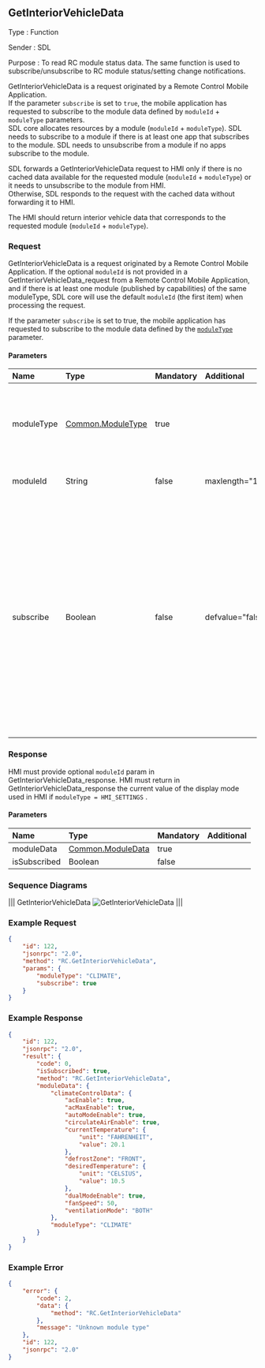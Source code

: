 ## GetInteriorVehicleData

Type
: Function

Sender
: SDL

Purpose
: To read RC module status data. The same function is used to subscribe/unsubscribe to RC module status/setting change notifications.

GetInteriorVehicleData is a request originated by a Remote Control Mobile Application.  
If the parameter `subscribe` is set to `true`, the mobile application has requested to subscribe to the module data defined by `moduleId` + `moduleType` parameters.  
SDL core allocates resources by a module (`moduleId` + `moduleType`).
SDL needs to subscribe to a module if there is at least one app that subscribes to the module. SDL needs to unsubscribe from a module if no apps subscribe to the module.  

SDL forwards a GetInteriorVehicleData request to HMI only if there is no cached data available for the requested module (`moduleId` + `moduleType`) or it needs to unsubscribe to the module from HMI.  
Otherwise, SDL responds to the request with the cached data without forwarding it to HMI.

The HMI should return interior vehicle data that corresponds to the requested module (`moduleId` + `moduleType`).

### Request  

GetInteriorVehicleData is a request originated by a Remote Control Mobile Application. 
If the optional `moduleId` is not provided in a GetInteriorVehicleData_request from a Remote Control Mobile Application, and if there is at least one module (published by capabilities) of the same moduleType, SDL core will use the default `moduleId` (the first item) when processing the request.

If the parameter `subscribe` is set to true, the mobile application has requested to subscribe to the module data defined by the [`moduleType`](../../common/enums/#moduletype) parameter.

#### Parameters

|Name|Type|Mandatory|Additional|Description|
|:---|:---|:--------|:---------|:---------------|
|moduleType|[Common.ModuleType](../../common/enums/#moduletype)|true||The type of a RC module to retrieve module data from the vehicle. <br> In the future, this should be the Identification of a module.|
|moduleId|String|false|maxlength="100"|Id of a module, published by System Capability.|
|subscribe|Boolean|false|defvalue="false"|If subscribe is true, the head unit will register OnInteriorVehicleData notifications for the requested module (moduleId and moduleType). <br> If subscribe is false, the head unit will unregister OnInteriorVehicleData notifications for the requested module (moduleId and moduleType). <br> If subscribe is not included, the subscription status of the app for the requested module (moduleId and moduleType) will remain unchanged.|

### Response

HMI must provide optional `moduleId` param  in GetInteriorVehicleData_response.
HMI must return in GetInteriorVehicleData_response the current value of the display mode used in HMI if `moduleType = HMI_SETTINGS` .

#### Parameters

|Name|Type|Mandatory|Additional|
|:---|:---|:--------|:---------|
|moduleData|[Common.ModuleData](../../common/structs/#moduledata)|true||
|isSubscribed|Boolean|false||

### Sequence Diagrams

|||
GetInteriorVehicleData
![GetInteriorVehicleData](assets/GetInteriorVehicleData.png)
|||

### Example Request

```json
{
    "id": 122,
    "jsonrpc": "2.0",
    "method": "RC.GetInteriorVehicleData",
    "params": {
        "moduleType": "CLIMATE",
        "subscribe": true
    }
}
```

### Example Response

```json
{
    "id": 122,
    "jsonrpc": "2.0",
    "result": {
        "code": 0,
        "isSubscribed": true,
        "method": "RC.GetInteriorVehicleData",
        "moduleData": {
            "climateControlData": {
                "acEnable": true,
                "acMaxEnable": true,
                "autoModeEnable": true,
                "circulateAirEnable": true,
                "currentTemperature": {
                    "unit": "FAHRENHEIT",
                    "value": 20.1
                },
                "defrostZone": "FRONT",
                "desiredTemperature": {
                    "unit": "CELSIUS",
                    "value": 10.5
                },
                "dualModeEnable": true,
                "fanSpeed": 50,
                "ventilationMode": "BOTH"
            },
            "moduleType": "CLIMATE"
        }
    }
}

```

### Example Error

```json
{
    "error": {
        "code": 2,
        "data": {
            "method": "RC.GetInteriorVehicleData"
        },
        "message": "Unknown module type"
    },
    "id": 122,
    "jsonrpc": "2.0"
}
```
